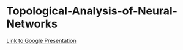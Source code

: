 # Topological-Analysis-of-Neural-Networks

[Link to Google Presentation](https://docs.google.com/presentation/d/11eLuNovWV03sKo0IwCDw-DSGcXb8ulPcRpIFhgOvguA/edit#slide=id.p)
